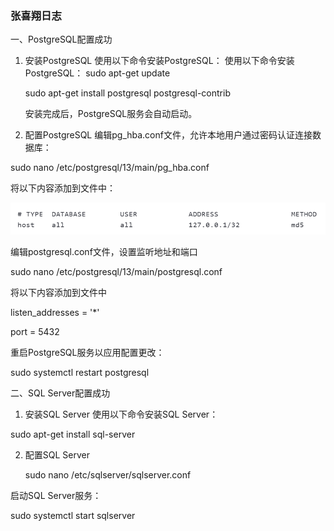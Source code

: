 ### 张喜翔日志

一、PostgreSQL配置成功
1. 安装PostgreSQL
   使用以下命令安装PostgreSQL： 
    使用以下命令安装PostgreSQL：
   sudo apt-get update 

   sudo apt-get install postgresql postgresql-contrib


   安装完成后，PostgreSQL服务会自动启动。

2. 配置PostgreSQL
   编辑pg_hba.conf文件，允许本地用户通过密码认证连接数据库：

sudo nano /etc/postgresql/13/main/pg_hba.conf

将以下内容添加到文件中：

![img.png](img.png)


编辑postgresql.conf文件，设置监听地址和端口

sudo nano /etc/postgresql/13/main/postgresql.conf

将以下内容添加到文件中

listen_addresses = '*'

port = 5432

重启PostgreSQL服务以应用配置更改：

sudo systemctl restart postgresql

二、SQL Server配置成功
1. 安装SQL Server
   使用以下命令安装SQL Server：

sudo apt-get install sql-server


2. 配置SQL Server


   sudo nano /etc/sqlserver/sqlserver.conf


启动SQL Server服务：

sudo systemctl start sqlserver


